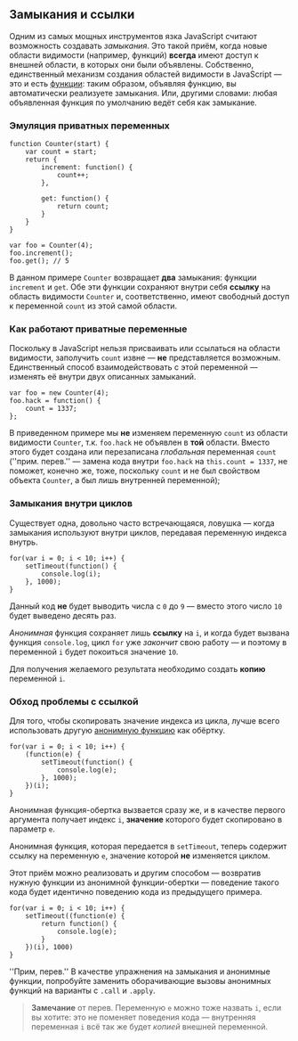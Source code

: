 ## Замыкания и ссылки

Одним из самых мощных инструментов язка JavaScript считают возможность создавать *замыкания*. Это такой приём, когда новые области видимости (например, функций) **всегда** имеют доступ к внешней области, в которых они были объявлены. Собственно, единственный механизм создания областей видимости в JavaScript — это и есть [функции](#function.scopes): таким образом, объявляя функцию, вы автоматически реализуете замыкания. Или, другими словами: любая объявленная функция по умолчанию ведёт себя как замыкание.

### Эмуляция приватных переменных

    function Counter(start) {
        var count = start;
        return {
            increment: function() {
                count++;
            },

            get: function() {
                return count;
            }
        }
    }

    var foo = Counter(4);
    foo.increment();
    foo.get(); // 5

В данном примере `Counter` возвращает **два** замыкания: функции `increment` и `get`. Обе эти функции сохраняют внутри себя **ссылку** на область видимости `Counter` и, соответственно, имеют свободный доступ к переменной `count` из этой самой области.

### Как работают приватные переменные

Поскольку в JavaScript нельзя присваивать или ссылаться на области видимости, заполучить `count` извне — **не** представляется возможным. Единственный способ взаимодействовать с этой переменной — изменять её внутри двух описанных замыканий.

    var foo = new Counter(4);
    foo.hack = function() {
        count = 1337;
    };

В приведенном примере мы **не** изменяем переменную `count` из области видимости `Counter`, т.к. `foo.hack` не объявлен в **той** области. Вместо этого будет создана или перезаписана *глобальная* переменная `count` (''прим. перев.'' — замена кода внутри `foo.hack` на `this.count = 1337`, не поможет, конечно же, тоже, поскольку `count` и не был свойством объекта `Counter`, а был лишь внутренней переменной);

### Замыкания внутри циклов

Существует одна, довольно часто встречающаяся, ловушка — когда замыкания используют внутри циклов, передавая переменную индекса внутрь.

    for(var i = 0; i < 10; i++) {
        setTimeout(function() {
            console.log(i);
        }, 1000);
    }

Данный код **не** будет выводить числа с `0` до `9` — вместо этого число `10` будет выведено десять раз.

*Анонимная* функция сохраняет лишь **ссылку** на `i`, и когда будет вызвана функция `console.log`, цикл `for` уже *закончит* свою работу — и поэтому в переменной `i` будет покоиться значение `10`.

Для получения желаемого результата необходимо создать **копию** переменной `i`.

### Обход проблемы с ссылкой

Для того, чтобы скопировать значение индекса из цикла, лучше всего использовать другую [анонимную функцию](#function.scopes) как обёртку.

    for(var i = 0; i < 10; i++) {
        (function(e) {
            setTimeout(function() {
                console.log(e);
            }, 1000);
        })(i);
    }

Анонимная функция-обертка вызвается сразу же, и в качестве первого аргумента получает индекс `i`, **значение** которого будет скопировано в параметр `e`.

Анонимная функция, которая передается в `setTimeout`, теперь содержит ссылку на переменную `e`, значение которой **не** изменяется циклом.

Этот приём можно реализовать и другим способом — возвратив нужную функции из анонимной функции-обертки — поведение такого кода будет идентично поведению кода из предыдущего примера.

    for(var i = 0; i < 10; i++) {
        setTimeout((function(e) {
            return function() {
                console.log(e);
            }
        })(i), 1000)
    }

''Прим, перев.'' В качестве упражнения на замыкания и анонимные функции, попробуйте заменить оборачивающие вызовы анонимных функций на варианты с `.call` и `.apply`.

> **Замечание** от перев. Переменную `e` можно тоже назвать `i`, если вы хотите: это не поменяет поведения кода — внутренняя переменная `i` всё так же будет *копией* внешней переменной.

